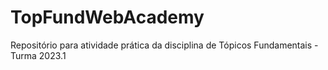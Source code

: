 # TopFundWebAcademy
Repositório para atividade prática da disciplina de Tópicos Fundamentais - Turma 2023.1
